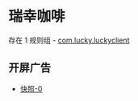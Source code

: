 # 瑞幸咖啡

存在 1 规则组 - [com.lucky.luckyclient](/src/apps/com.lucky.luckyclient.ts)

## 开屏广告

- [快照-0](https://gkd-kit.songe.li/import/12508764)
